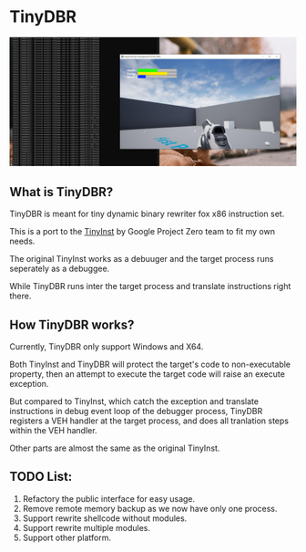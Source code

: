 # TinyDBR

![UE4 Demo](https://github.com/Inori/TinyDBR/blob/master/ScreenShot/demo.jpg)

## What is TinyDBR?

TinyDBR is meant for tiny dynamic binary rewriter fox x86 instruction set.

This is a port to the [TinyInst](https://github.com/googleprojectzero/TinyInst) by Google Project Zero team to fit my own needs.

The original TinyInst works as a debuuger and the target process runs seperately as a debuggee.

While TinyDBR runs inter the target process and translate instructions right there.

## How TinyDBR works?

Currently, TinyDBR only support Windows and X64.

Both TinyInst and TinyDBR will protect the target's code to non-executable property, then an attempt to execute the target code will raise an execute exception.

But compared to TinyInst, which catch the exception and translate instructions in debug event loop of the debugger process, TinyDBR registers a VEH handler at the target process, and does all tranlation steps within the VEH handler.

Other parts are almost the same as the original TinyInst.



## TODO List:
1. Refactory the public interface for easy usage.
2. Remove remote memory backup as we now have only one process.
3. Support rewrite shellcode without modules.
4. Support rewrite multiple modules.
5. Support other platform.


